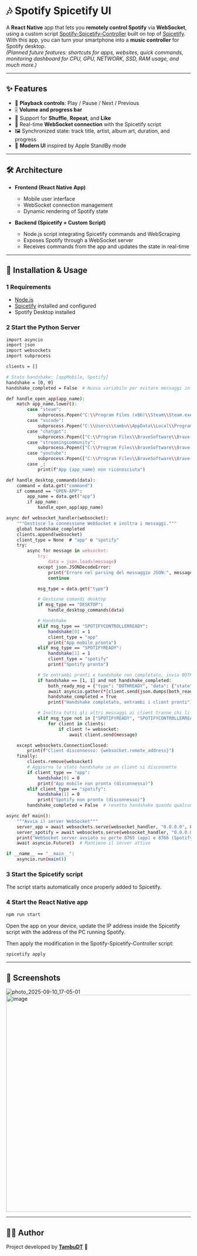 # 🎶 Spotify Spicetify UI

A **React Native** app that lets you **remotely control Spotify** via **WebSocket**, using a custom script [Spotify-Spicetify-Controller](https://github.com/TambuDT/Spotify-Spicetify-Controller) built on top of [Spicetify](https://github.com/spicetify/spicetify-cli).  
With this app, you can turn your smartphone into a **music controller** for Spotify desktop.  
*(Planned future features: shortcuts for apps, websites, quick commands, monitoring dashboard for CPU, GPU, NETWORK, SSD, RAM usage, and much more.)*

---

## ✨ Features

- 🎵 **Playback controls**: Play / Pause / Next / Previous  
- 🎚 **Volume and progress bar**  
- 🔀 Support for **Shuffle**, **Repeat**, and **Like**  
- 📡 Real-time **WebSocket connection** with the Spicetify script  
- 🖼 Synchronized state: track title, artist, album art, duration, and progress  
- 📱 **Modern UI** inspired by Apple StandBy mode  

---

## 🛠️ Architecture

- **Frontend (React Native App)**  
  - Mobile user interface  
  - WebSocket connection management  
  - Dynamic rendering of Spotify state  

- **Backend (Spicetify + Custom Script)**  
  - Node.js script integrating Spicetify commands and WebScraping  
  - Exposes Spotify through a WebSocket server  
  - Receives commands from the app and updates the state in real-time  

---

## 🚀 Installation & Usage

### 1 Requirements
- [Node.js](https://nodejs.org/)  
- [Spicetify](https://github.com/spicetify/spicetify-cli) installed and configured  
- Spotify Desktop installed

### 2 Start the Python Server
```bash
import asyncio
import json
import websockets
import subprocess

clients = []

# Stato handshake: [appMobile, Spotify]
handshake = [0, 0]
handshake_completed = False  # Nuova variabile per evitare messaggi infiniti

def handle_open_app(app_name):
    match app_name.lower():
        case "steam":
            subprocess.Popen("C:\\Program Files (x86)\\Steam\\Steam.exe")
        case "vscode":
            subprocess.Popen("C:\\Users\\tambu\\AppData\\Local\\Programs\\Microsoft VS Code\\Code.exe")
        case "chatgpt":
            subprocess.Popen(["C:\\Program Files\\BraveSoftware\\Brave-Browser\\Application\\brave.exe", "https://chatgpt.com/"])
        case "streamingcommunity":
            subprocess.Popen(["C:\\Program Files\\BraveSoftware\\Brave-Browser\\Application\\brave.exe", "https://streamingcommunity.lu/"])
        case "youtube":
            subprocess.Popen(["C:\\Program Files\\BraveSoftware\\Brave-Browser\\Application\\brave.exe", "https://www.youtube.com/"])
        case _:
            print(f"App {app_name} non riconosciuta")

def handle_desktop_commands(data):
    command = data.get("command")
    if command == "OPEN-APP":
        app_name = data.get("app")
        if app_name:
            handle_open_app(app_name)

async def websocket_handler(websocket):
    """Gestisce la connessione WebSocket e inoltra i messaggi."""
    global handshake_completed
    clients.append(websocket)
    client_type = None  # "app" o "spotify"
    try:
        async for message in websocket:
            try:
                data = json.loads(message)
            except json.JSONDecodeError:
                print("Errore nel parsing del messaggio JSON:", message)
                continue

            msg_type = data.get("type")

            # Gestione comandi desktop
            if msg_type == "DESKTOP":
                handle_desktop_commands(data)

            # Handshake
            elif msg_type == "SPOTIFYCONTROLLERREADY":
                handshake[0] = 1
                client_type = "app"
                print("App mobile pronta")
            elif msg_type == "SPOTIFYREADY":
                handshake[1] = 1
                client_type = "spotify"
                print("Spotify pronto")

            # Se entrambi pronti e handshake non completato, invia BOTHREADY
            if handshake == [1, 1] and not handshake_completed:
                both_ready_msg = {"type": "BOTHREADY", "data": {"state": True}}
                await asyncio.gather(*[client.send(json.dumps(both_ready_msg)) for client in clients])
                handshake_completed = True
                print("Handshake completato, entrambi i client pronti")

            # Inoltra tutti gli altri messaggi ai client tranne chi li ha inviati
            elif msg_type not in ["SPOTIFYREADY", "SPOTIFYCONTROLLERREADY"]:
                for client in clients:
                    if client != websocket:
                        await client.send(message)

    except websockets.ConnectionClosed:
        print(f"Client disconnesso: {websocket.remote_address}")
    finally:
        clients.remove(websocket)
        # Aggiorna lo stato handshake se un client si disconnette
        if client_type == "app":
            handshake[0] = 0
            print("App mobile non pronta (disconnessa)")
        elif client_type == "spotify":
            handshake[1] = 0
            print("Spotify non pronto (disconnesso)")
        handshake_completed = False  # resetta handshake quando qualcuno si disconnette

async def main():
    """Avvia il server WebSocket"""
    server_app = await websockets.serve(websocket_handler, "0.0.0.0", 8765)
    server_spotify = await websockets.serve(websocket_handler, "0.0.0.0", 8766)
    print("WebSocket server avviato su porte 8765 (app) e 8766 (Spotify)")
    await asyncio.Future()  # Mantiene il server attivo

if __name__ == "__main__":
    asyncio.run(main())

```

### 3 Start the Spicetify script
The script starts automatically once properly added to Spicetify.

### 4 Start the React Native app
```bash
npm run start
```

Open the app on your device, update the IP address inside the Spicetify script with the address of the PC running Spotify.

Then apply the modification in the Spotify-Spicetify-Controller script:
```bash
spicetify apply
```

---

## 📱 Screenshots
![photo_2025-09-10_17-05-01](https://github.com/user-attachments/assets/29315abb-7111-480f-aed6-d8e62d778249)
<img width="1280" height="591" alt="image" src="https://github.com/user-attachments/assets/b5f0925c-1051-4745-8485-5e434021e4e0" />

---

## 👨‍💻 Author
Project developed by **[TambuDT](https://github.com/TambuDT)** 🚀
